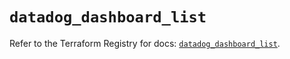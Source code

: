 # `datadog_dashboard_list`

Refer to the Terraform Registry for docs: [`datadog_dashboard_list`](https://registry.terraform.io/providers/datadog/datadog/3.61.0/docs/resources/dashboard_list).
